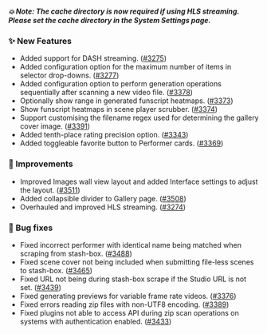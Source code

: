 ##### 💥 Note: The cache directory is now required if using HLS streaming. Please set the cache directory in the System Settings page.

### ✨ New Features
* Added support for DASH streaming. ([#3275](https://github.com/stashapp/stash/pull/3275))
* Added configuration option for the maximum number of items in selector drop-downs. ([#3277](https://github.com/stashapp/stash/pull/3277))
* Added configuration option to perform generation operations sequentially after scanning a new video file. ([#3378](https://github.com/stashapp/stash/pull/3378))
* Optionally show range in generated funscript heatmaps. ([#3373](https://github.com/stashapp/stash/pull/3373))
* Show funscript heatmaps in scene player scrubber. ([#3374](https://github.com/stashapp/stash/pull/3374))
* Support customising the filename regex used for determining the gallery cover image. ([#3391](https://github.com/stashapp/stash/pull/3391))
* Added tenth-place rating precision option. ([#3343](https://github.com/stashapp/stash/pull/3343))
* Added toggleable favorite button to Performer cards. ([#3369](https://github.com/stashapp/stash/pull/3369))

### 🎨 Improvements
* Improved Images wall view layout and added Interface settings to adjust the layout. ([#3511](https://github.com/stashapp/stash/pull/3511))
* Added collapsible divider to Gallery page. ([#3508](https://github.com/stashapp/stash/pull/3508))
* Overhauled and improved HLS streaming. ([#3274](https://github.com/stashapp/stash/pull/3274))

### 🐛 Bug fixes
* Fixed incorrect performer with identical name being matched when scraping from stash-box. ([#3488](https://github.com/stashapp/stash/pull/3488))
* Fixed scene cover not being included when submitting file-less scenes to stash-box. ([#3465](https://github.com/stashapp/stash/pull/3465))
* Fixed URL not being during stash-box scrape if the Studio URL is not set. ([#3439](https://github.com/stashapp/stash/pull/3439))
* Fixed generating previews for variable frame rate videos. ([#3376](https://github.com/stashapp/stash/pull/3376))
* Fixed errors reading zip files with non-UTF8 encoding. ([#3389](https://github.com/stashapp/stash/pull/3389))
* Fixed plugins not able to access API during zip scan operations on systems with authentication enabled. ([#3433](https://github.com/stashapp/stash/pull/3433))